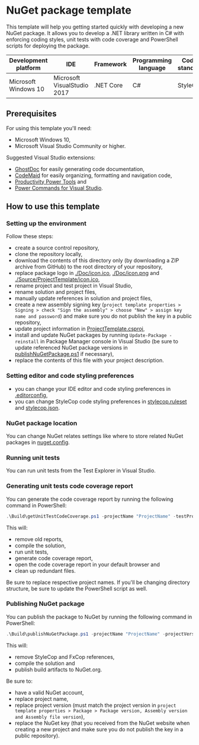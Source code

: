 # NuGet package template

This template will help you getting started quickly with developing a new NuGet package. It allows you to develop a .NET library written in C# with enforcing coding styles, unit tests with code coverage and PowerShell scripts for deploying the package.

| Development platform | IDE                         | Framework | Programming language | Coding standards | Testing | Code coverage              |
| -------------------- | --------------------------- | --------- | -------------------- | ---------------- | ------- | -------------------------- |
| Microsoft Windows 10 | Microsoft VisualStudio 2017 | .NET Core | C#                   | StyleCop         | MSTest  | OpenCover, ReportGenerator |

## Prerequisites

For using this template you'll need:

* Microsoft Windows 10,
* Microsoft Visual Studio Community or higher.

Suggested Visual Studio extensions:

* [GhostDoc](https://submain.com/products/ghostdoc.aspx) for easily generating code documentation,
* [CodeMaid](http://www.codemaid.net/) for easily organizing, formatting and navigation code,
* [Productivity Power Tools](https://marketplace.visualstudio.com/items?itemName=VisualStudioPlatformTeam.ProductivityPowerPack2017) and
* [Power Commands for Visual Studio](https://marketplace.visualstudio.com/items?itemName=VisualStudioPlatformTeam.ProductivityPowerPack2017).

## How to use this template

### Setting up the environment

Follow these steps:

* create a source control repository,
* clone the repository locally,
* download the contents of this directory only (by downloading a ZIP archive from GitHub) to the root directory of your repository,
* replace package logo in [./Doc/icon.ico](./Doc/icon.ico), [./Doc/icon.png](./Doc/icon.png) and [./Source/ProjectTemplate/icon.ico](./Source/ProjectTemplate/icon.ico),
* rename project and test project in Visual Studio,
* rename solution and project files,
* manually update references in solution and project files,
* create a new assembly signing key (`project template properties > Signing > check "Sign the assembly" > choose "New" > assign key name and password`) and make sure you do not publish the key in a public repository,
* update project information in [ProjectTemplate.csproj](./Source/ProjectTemplate/ProjectTemplate.csproj),
* install and update NuGet packages by running `Update-Package -reinstall` in Package Manager console in Visual Studio (be sure to update referenced NuGet package versions in [publishNuGetPackage.ps1](./Build/getUnitTestCodeCoverage.ps1) if necessary),
* replace the contents of this file with your project description.


### Setting editor and code styling preferences

* you can change your IDE editor and code styling preferences in [.editorconfig](./Source/.editorconfig),
* you can change StyleCop code styling preferences in [stylecop.ruleset](./Source/stylecop.ruleset) and [stylecop.json](./Source/stylecop.json).

### NuGet package location

You can change NuGet relates settings like where to store related NuGet packages in [nuget.config](./Source/nuget.config).

### Running unit tests

You can run unit tests from the Test Explorer in Visual Studio.

### Generating unit tests code coverage report

You can generate the code coverage report by running the following command in PowerShell:

```powershell
.\Build\getUnitTestCodeCoverage.ps1 -projectName "ProjectName" -testProjectName "ProjectName.Tests"`
```

This will:

* remove old reports,
* compile the solution,
* run unit tests,
* generate code coverage report,
* open the code coverage report in your default browser and
* clean up redundant files.

Be sure to replace respective project names. If you'll be changing directory structure, be sure to update the PowerShell script as well.

### Publishing NuGet package

You can publish the package to NuGet by running the following command in PowerShell:

```powershell
.\Build\publishNuGetPackage.ps1 -projectName "ProjectName" -projectVersion "1.2.3" -nugetKey "xxxxxxxxxx"
```

This will:

*  remove StyleCop and FxCop references,
*  compile the solution and
*  publish build artifacts to NuGet.org.

Be sure to:

* have a valid NuGet account,
* replace project name,
* replace project version (must match the project version in `project template properties > Package > Package version, Assembly version and Assembly file version`),
* replace the NuGet key (that you received from the NuGet website when creating a new project and make sure you do not publish the key in a public repository).